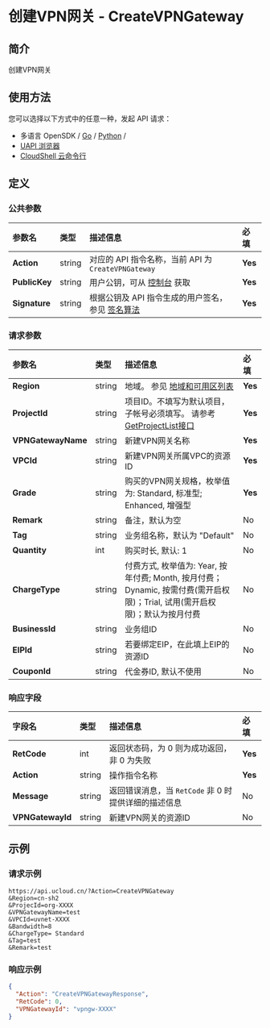 # 创建VPN网关 - CreateVPNGateway

## 简介

创建VPN网关






## 使用方法

您可以选择以下方式中的任意一种，发起 API 请求：
- 多语言 OpenSDK / [Go](https://github.com/ucloud/ucloud-sdk-go) / [Python](https://github.com/ucloud/ucloud-sdk-python3) /
- [UAPI 浏览器](https://console.ucloud.cn/uapi/detail?id=CreateVPNGateway)
- [CloudShell 云命令行](https://shell.ucloud.cn/)


## 定义

### 公共参数

| 参数名 | 类型 | 描述信息 | 必填 |
|:---|:---|:---|:---|
| **Action**     | string  | 对应的 API 指令名称，当前 API 为 `CreateVPNGateway`                        | **Yes** |
| **PublicKey**  | string  | 用户公钥，可从 [控制台](https://console.ucloud.cn/uapi/apikey) 获取                                             | **Yes** |
| **Signature**  | string  | 根据公钥及 API 指令生成的用户签名，参见 [签名算法](api/summary/signature.md)  | **Yes** |

### 请求参数

| 参数名 | 类型 | 描述信息 | 必填 |
|:---|:---|:---|:---|
| **Region** | string | 地域。 参见 [地域和可用区列表](api/summary/regionlist) |**Yes**|
| **ProjectId** | string | 项目ID。不填写为默认项目，子帐号必须填写。 请参考[GetProjectList接口](api/summary/get_project_list) |**Yes**|
| **VPNGatewayName** | string | 新建VPN网关名称 |**Yes**|
| **VPCId** | string | 新建VPN网关所属VPC的资源ID |**Yes**|
| **Grade** | string | 购买的VPN网关规格，枚举值为: Standard, 标准型; Enhanced, 增强型 |**Yes**|
| **Remark** | string | 备注，默认为空 |No|
| **Tag** | string | 业务组名称，默认为 "Default" |No|
| **Quantity** | int | 购买时长, 默认: 1 |No|
| **ChargeType** | string | 付费方式, 枚举值为: Year, 按年付费; Month, 按月付费；Dynamic, 按需付费(需开启权限)；Trial, 试用(需开启权限)；默认为按月付费 |No|
| **BusinessId** | string | 业务组ID |No|
| **EIPId** | string | 若要绑定EIP，在此填上EIP的资源ID |No|
| **CouponId** | string | 代金券ID, 默认不使用 |No|

### 响应字段

| 字段名 | 类型 | 描述信息 | 必填 |
|:---|:---|:---|:---|
| **RetCode** | int | 返回状态码，为 0 则为成功返回，非 0 为失败 |**Yes**|
| **Action** | string | 操作指令名称 |**Yes**|
| **Message** | string | 返回错误消息，当 `RetCode` 非 0 时提供详细的描述信息 |No|
| **VPNGatewayId** | string | 新建VPN网关的资源ID |No|




## 示例

### 请求示例
    
```
https://api.ucloud.cn/?Action=CreateVPNGateway
&Region=cn-sh2
&ProjecId=org-XXXX
&VPNGatewayName=test
&VPCId=uvnet-XXXX
&Bandwidth=8
&ChargeType= Standard
&Tag=test
&Remark=test
```

### 响应示例
    
```json
{
  "Action": "CreateVPNGatewayResponse",
  "RetCode": 0,
  "VPNGatewayId": "vpngw-XXXX"
}
```





